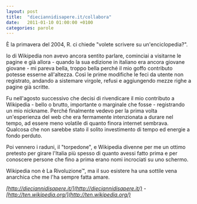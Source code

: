 ```yaml
---
layout: post
title:  "dieciannidisapere.it/collabora"
date:   2011-01-10 01:00:00 +0100
categories: parole
---
```

È la primavera del 2004, R. ci chiede "volete scrivere su un'enciclopedia?".

Io di Wikipedia non avevo ancora sentito parlare, cominciai a visitarne le pagine e già allora - quando la sua edizione in italiano era ancora giovane giovane - mi pareva bella, troppo bella perché il mio goffo contributo potesse esserne all'altezza. Così le prime modifiche le feci da utente non registrato, andando a sistemare virgole, refusi e aggiungendo mezze righe a pagine già scritte.

Fu nell'agosto successivo che decisi di rivendicare il mio contributo a Wikipedia - bello o brutto, importante o marginale che fosse - registrando un mio nickname. Perché finalmente  vedevo per la prima volta un'esperienza del web che era fermamente intenzionata a durare nel tempo, ad essere meno volatile di quanto finora internet sembrava. Qualcosa che non sarebbe stato il solito investimento di tempo ed energie a fondo perduto.

Poi vennero i raduni, il "torpedone", e Wikipedia divenne per me un ottimo pretesto per girare l'Italia più spesso di quanto avessi fatto prima e per conoscere persone che fino a prima erano nomi incrociati su uno schermo.

Wikipedia non è La Rivoluzione™, ma il suo esistere ha una sottile vena anarchica che me l'ha sempre fatta amare.

*[http://dieciannidisapere.it/](http://dieciannidisapere.it/) - [http://ten.wikipedia.org/](http://ten.wikipedia.org/)*